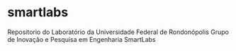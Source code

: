 # smartlabs
Repositorio do Laboratório da Universidade Federal de Rondonópolis
Grupo de Inovação e Pesquisa em Engenharia
SmartLabs

